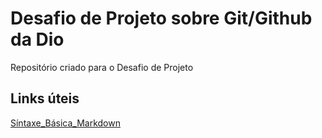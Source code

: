 # Desafio de Projeto sobre Git/Github da Dio
Repositório criado para o Desafio de Projeto

## Links úteis
[Síntaxe_Básica_Markdown](https://www.markdownguide.org/basic-syntax/)
